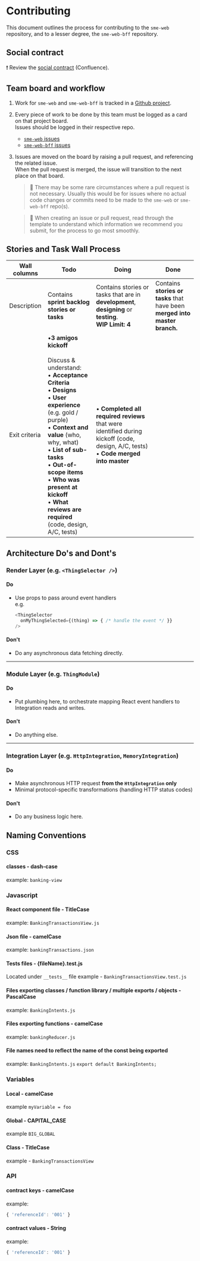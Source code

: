 # Contributing

This document outlines the process for contributing to the `sme-web` repository, and to a lesser degree, the `sme-web-bff` repository.

## Social contract
:heavy_exclamation_mark: Review the [social contract](https://myobconfluence.atlassian.net/wiki/x/7Im5Lw) (Confluence).

## Team board and workflow
1. Work for `sme-web` and `sme-web-bff` is tracked in a [Github project](https://github.com/MYOB-Technology/sme-web/projects/1).

1. Every piece of work to be done by this team must be logged as a card on that project board.<br/>
   Issues should be logged in their respective repo.
    - [`sme-web` issues](https://github.com/MYOB-Technology/sme-web/issues)
    - [`sme-web-bff` issues](https://github.com/MYOB-Technology/sme-web-bff/issues)

1. Issues are moved on the board by raising a pull request, and referencing the related issue.<br/>
   When the pull request is merged, the issue will transition to the next place on that board.<br/>
   > :thought_balloon: There may be some rare circumstances where a pull request is not necessary. Usually this would be for issues where no actual code changes or commits need to be made to the `sme-web` or `sme-web-bff` repo(s).
   
   > :page_facing_up: When creating an issue or pull request, read through the template to understand which information we recommend you submit, for the process to go most smoothly.

## Stories and Task Wall Process
Wall columns | Todo | Doing | Done
------------ | ---- | ----- | ----
Description	| Contains **sprint backlog stories or tasks** | Contains stories or tasks that are in **development**, **designing** or **testing**.<br/>**WIP Limit: 4**  | Contains **stories or tasks** that have been **merged into master branch.**
Exit criteria | •**3 amigos kickoff**<br/><br/> Discuss &amp; understand:<br/> • **Acceptance Criteria**<br/> • **Designs**<br/> • **User experience** (e.g. gold / purple)<br/> • **Context and value** (who, why, what)<br/> • **List of sub-tasks**<br/> • **Out-of-scope items**<br/> • **Who was present at kickoff**<br/> • **What reviews are required** (code, design, A/C, tests) | • **Completed all required reviews** that were identified during kickoff (code, design, A/C, tests)<br/> • **Code merged into master**

## Architecture Do's and Dont's
### Render Layer (e.g. `<ThingSelector />`)
#### Do
  - Use props to pass around event handlers<br/>e.g.
    ```javascript
    <ThingSelector
      onMyThingSelected={(thing) => { /* handle the event */ }}
    />
    ```
    
#### Don't
  - Do any asynchronous data fetching directly.

----

### Module Layer (e.g. `ThingModule`)
#### Do
  - Put plumbing here, to orchestrate mapping React event handlers to Integration reads and writes.
  
#### Don't
  - Do anything else.

----

### Integration Layer (e.g. `HttpIntegration`, `MemoryIntegration`)
#### Do
  - Make asynchronous HTTP request **from the `HttpIntegration` only**
  - Minimal protocol-specific transformations (handling HTTP status codes)
  
#### Don't
  - Do any business logic here.

## Naming Conventions
### CSS
#### classes - dash-case
example: `banking-view`
### Javascript
#### React component file - TitleCase
example: `BankingTransactionsView.js`
#### Json file - camelCase
example: `bankingTransactions.json`
#### Tests files - {fileName}.test.js
Located under `__tests__` file
example - `BankingTransactionsView.test.js`

#### Files exporting classes / function library / multiple exports / objects - PascalCase
example: `BankingIntents.js`
#### Files exporting functions - camelCase
example: `bankingReducer.js`
#### File names need to reflect the name of the const being exported
example: `BankingIntents.js` `export default BankingIntents;`

### Variables
#### Local - camelCase
example `myVariable = foo`
#### Global - CAPITAL_CASE
example `BIG_GLOBAL`
#### Class - TitleCase
example - `BankingTransactionsView`
### API
#### contract keys - camelCase
example:
```javascript
{ 'referenceId': '001' }
```
#### contract values - String
example:
```javascript
{ 'referenceId': '001' }
```
